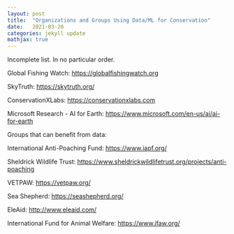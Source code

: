 ```yaml
---
layout: post
title:  "Organizations and Groups Using Data/ML for Conservation"
date:   2021-03-20
categories: jekyll update
mathjax: true
---
```


Incomplete list. In no particular order.

Global Fishing Watch: https://globalfishingwatch.org

SkyTruth: https://skytruth.org/

ConservationXLabs: https://conservationxlabs.com

Microsoft Research - AI for Earth: https://www.microsoft.com/en-us/ai/ai-for-earth


Groups that can benefit from data:

International Anti-Poaching Fund: https://www.iapf.org/

Sheldrick Wildlife Trust: https://www.sheldrickwildlifetrust.org/projects/anti-poaching

VETPAW: https://vetpaw.org/

Sea Shepherd: https://seashepherd.org/

EleAid: http://www.eleaid.com/

International Fund for Animal Welfare: https://www.ifaw.org/





